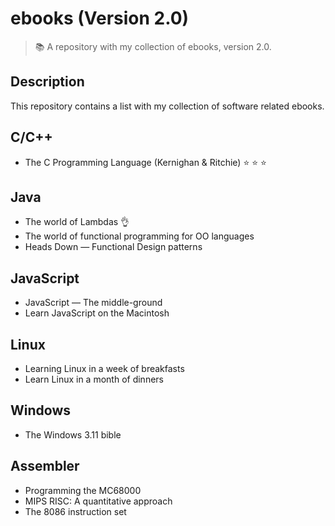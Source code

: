 # ebooks (Version 2.0)
> :books: A repository with my collection of ebooks, version 2.0.

## Description
This repository contains a list with my collection of software related ebooks.

## C/C++ 
+ The C Programming Language (Kernighan & Ritchie) :star: :star: :star:

## Java
+ The world of Lambdas :ok_hand:
+ The world of functional programming for OO languages
+ Heads Down &mdash; Functional Design patterns

## JavaScript
+ JavaScript &mdash; The middle-ground
+ Learn JavaScript on the Macintosh

## Linux
+ Learning Linux in a week of breakfasts
+ Learn Linux in a month of dinners

## Windows
+ The Windows 3.11 bible

## Assembler
+ Programming the MC68000
+ MIPS RISC: A quantitative approach
+ The 8086 instruction set
